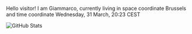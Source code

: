 Hello visitor! I am Giammarco, currently living in space coordinate Brussels and time coordinate Wednesday, 31 March, 20:23 CEST

![GitHub Stats](https://github-readme-stats.vercel.app/api?username=grcasanova)
